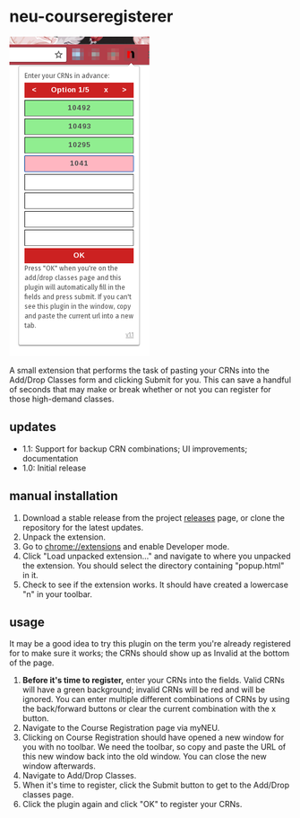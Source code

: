 neu-courseregisterer
====================

![Screenshot of v1.1](static/screenshot-v1.1.png)

A small extension that performs the task of pasting your CRNs into the Add/Drop
Classes form and clicking Submit for you. This can save a handful of seconds
that may make or break whether or not you can register for those high-demand
classes.

updates
-------

*   1.1: Support for backup CRN combinations; UI improvements; documentation
*   1.0: Initial release

manual installation
-------------------

1.  Download a stable release from the project [releases](https://github.com/ercas/neu-courseregisterer/releases)
    page, or clone the repository for the latest updates.
2.  Unpack the extension.
3.  Go to [chrome://extensions](chrome://extensions/) and enable Developer mode.
4.  Click "Load unpacked extension..." and navigate to where you unpacked the
    extension. You should select the directory containing "popup.html" in it.
5.  Check to see if the extension works. It should have created a lowercase "n"
    in your toolbar.

usage
-----

It may be a good idea to try this plugin on the term you're already registered
for to make sure it works; the CRNs should show up as Invalid at the bottom of
the page.

1.  **Before it's time to register,** enter your CRNs into the fields. Valid
    CRNs will have a green background; invalid CRNs will be red and will be
    ignored. You can enter multiple different combinations of CRNs by using the
    back/forward buttons or clear the current combination with the x button.
2.  Navigate to the Course Registration page via myNEU.
3.  Clicking on Course Registration should have opened a new window for you with
    no toolbar. We need the toolbar, so copy and paste the URL of this new
    window back into the old window. You can close the new window afterwards.
4.  Navigate to Add/Drop Classes.
5.  When it's time to register, click the Submit button to get to the Add/Drop
    classes page.
6.  Click the plugin again and click "OK" to register your CRNs.
